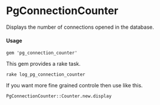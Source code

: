 # PgConnectionCounter

Displays the number of connections opened in the database.

#### Usage

```
gem 'pg_connection_counter'
```

This gem provides a rake task.

```
rake log_pg_connection_counter
```

If you want more fine grained controle then use like this.

```
PgConnectionCounter::Counter.new.display
```
